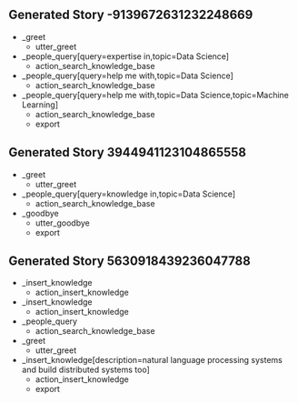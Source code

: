 ## Generated Story -9139672631232248669
* _greet
    - utter_greet
* _people_query[query=expertise in,topic=Data Science]
    - action_search_knowledge_base
* _people_query[query=help me with,topic=Data Science]
    - action_search_knowledge_base
* _people_query[query=help me with,topic=Data Science,topic=Machine Learning]
    - action_search_knowledge_base
    - export
## Generated Story 3944941123104865558
* _greet
    - utter_greet
* _people_query[query=knowledge in,topic=Data Science]
    - action_search_knowledge_base
* _goodbye
    - utter_goodbye
    - export
## Generated Story 5630918439236047788
* _insert_knowledge
    - action_insert_knowledge
* _insert_knowledge
    - action_insert_knowledge
* _people_query
    - action_search_knowledge_base
* _greet
    - utter_greet
* _insert_knowledge[description=natural language processing systems and build distributed systems too]
    - action_insert_knowledge
    - export
